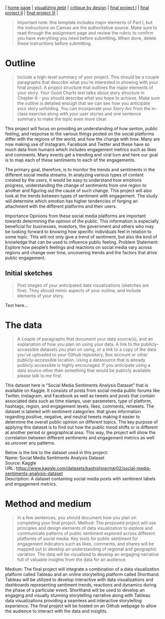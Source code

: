| [home page](https://cmustudent.github.io/tswd-portfolio-templates/) | [visualizing debt](visualizing-government-debt) | [critique by design](critique-by-design) | [final project I](final-project-part-one) | [final project II](final-project-part-two) | [final project III](final-project-part-three) |


> Important note: this template includes major elements of Part I, but the instructions on Canvas are the authoritative source.  Make sure to read through the assignment page and review the rubric to confirm you have everything you need before submitting.  When done, delete these instructions before submitting.

# Outline
> Include a high-level summary of your project.  This should be a couple paragraphs that describe what you're interested in showing with your final project. 
> A project structure that outlines the major elements of your story.  Your Good Charts text talks about story structure in Chapter 8 - you should describe what you hope to achieve.  Make sure the outline is detailed enough that we can see how you anticipate your story unfolding.  You can incorporate your Story Arc from the in-class exercise along with your user stories and one sentence summary to make the topic even more clear. 

This project will focus on providing an understanding of how senton, public feeling, and response to the various things posted on the social platforms differ with the regions of the world, and how the change with time. Many are now making use of Instagram, Facebook and Twitter and these have so much data from humans which includes engagement metrics such as likes and comments. Many events get a trending and viral turn and here our goal is to map each of these sentiments to each of the engagements. 

The primary goal, therefore, is to monitor the trends and sentiments in the different social media streams. In analyzing various types of content created by the users, it would be easy to understand how emotions progress, understanding the change of sentiments from one region to another and figuring out the cause of such change. This project will also look at the trends between types of sentiment with engagement. The study will determine which emotion has higher tendencies of forging an attachment with the different platforms and their users.

Importance 
Opinions from these social media platforms are important towards determining the opinion of the public. This information is especially beneficial for businesses, investors, the government and others who may be looking forward to knowing how specific individuals feel in relation to some topic. This will not only give a trend of sentiment, but also the kind of knowledge that can be used to influence public feeling. 
Problem Statement:
Explore how people’s feelings and reactions on social media vary across regions and change over time, uncovering trends and the factors that drive public engagement.

## Initial sketches
> Post images of your anticipated data visualizations (sketches are fine). They should mimic aspects of your outline, and include elements of your story.  

Text here...

# The data
> A couple of paragraphs that document your data source(s), and an explanation of how you plan on using your data. 
> A link to the publicly-accessible datasets you plan on using, or a link to a copy of the data you've uploaded to your Github repository, Box account or other publicly-accessible location. Using a datasource that is already publicly accessible is highly encouraged.  If you anticipate using a data source other than something that would be publicly available please talk to me first.

This dataset here is  “Social Media Sentiments Analysis Dataset” that is available on Kaggle. It consists of posts from social media public forums like Twitter, Instagram, and Facebook as well as tweets and posts that contain associated data such as time stamps, user parameters, type of platform, hashtags, region, and engagement levels, likes, comments, retweets. The dataset is labeled with sentiment categories: that gives information regarding positive, negative, and neutral tweets making it easier to determine the overall public opinion on different topics. The key purpose of applying this dataset is to find out how the public mood shifts or is different at another period or geographical area. This way, the project will show the correlation between different sentiments and engagement metrics as well as uncover any patterns. 

Below is the link to the dataset used in this project: <br>
Name: Social Media Sentiments Analysis Dataset <br>
Source: Kaggle <br>
URL: https://www.kaggle.com/datasets/kashishparmar02/social-media-sentiments-analysis-dataset <br>
Description: A dataset containing social media posts with sentiment labels and engagement metrics. <br>


# Method and medium
> In a few sentences, you should document how you plan on completing your final project.
Method: The proposed project will use principles and design elements of data visualization to explore and communicate patterns of public sentiment explored across different platforms of social media. Key tools for public sentiment for engagement indicators such as likes, comments, and shares will be mapped out to develop an understanding of regional and geographic variation. The data will be visualized to develop an engaging narrative full of valuable insights from the data for an audience.

Medium: The final project will integrate a combination of a data visualization platform called Tableau and an online storytelling platform called Shorthand. Tableau will be utilized to develop interactive with data visualizations and dashboards representing sentiment trends, reactions and dynamics during the phase of a particular event. Shorthand will be used to develop an engaging and visually stunning storytelling narrative along with Tableau data visualizations providing a seamless and interactive storytelling experience. The final project will be hosted on an Github webpage to allow the audience to interact with the data and insights.
 
